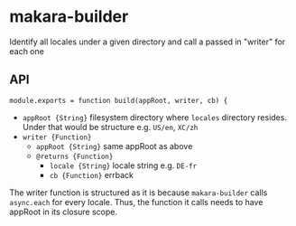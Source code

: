 # makara-builder

Identify all locales under a given directory and call a passed in "writer" for each one

## API

`module.exports = function build(appRoot, writer, cb) {`

- `appRoot {String}` filesystem directory where `locales` directory resides. Under that would be structure e.g. `US/en`, `XC/zh`
- `writer {Function}`
  - `appRoot {String}` same appRoot as above
  - `@returns {Function}`
    - `locale {String}` locale string e.g. `DE-fr`
    - `cb {Function}` errback
    
The writer function is structured as it is because `makara-builder` calls `async.each` for every locale. Thus, the function it calls 
needs to have appRoot in its closure scope.